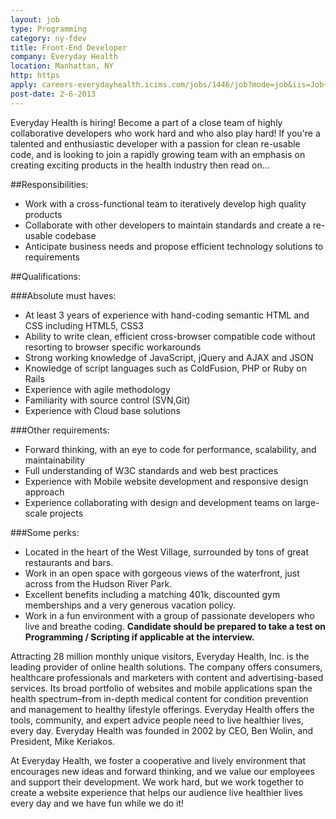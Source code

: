 ```yaml
---
layout: job
type: Programming
category: ny-fdev
title: Front-End Developer
company: Everyday Health
location: Manhattan, NY
http: https
apply: careers-everydayhealth.icims.com/jobs/1446/job?mode=job&iis=Job+Board-+WorkCreative.net&iisn=WorkCreative.net
post-date: 2-6-2013
---
```


Everyday Health is hiring! Become a part of a close team of highly collaborative developers who work hard and who also play hard! If you're a talented and enthusiastic developer with a passion for clean re-usable code, and is looking to join a rapidly growing team with an emphasis on creating exciting products in the health industry then read on...

##Responsibilities:

* Work with a cross-functional team to iteratively develop high quality products
* Collaborate with other developers to maintain standards and create a re-usable codebase
* Anticipate business needs and propose efficient technology solutions to requirements

##Qualifications:

###Absolute must haves:

* At least 3 years of experience with hand-coding semantic HTML and CSS including HTML5, CSS3
* Ability to write clean, efficient cross-browser compatible code without resorting to browser specific workarounds
* Strong working knowledge of JavaScript, jQuery and AJAX and JSON
* Knowledge of script languages such as ColdFusion, PHP or Ruby on Rails
* Experience with agile methodology
* Familiarity with source control (SVN,Git)
* Experience with Cloud base solutions

###Other requirements:

* Forward thinking, with an eye to code for performance, scalability, and maintainability
* Full understanding of W3C standards and web best practices
* Experience with Mobile website development and responsive design approach
* Experience collaborating with design and development teams on large-scale projects

###Some perks:

* Located in the heart of the West Village, surrounded by tons of great restaurants and bars.
* Work in an open space with gorgeous views of the waterfront, just across from the Hudson River Park.
* Excellent benefits including a matching 401k, discounted gym memberships and a very generous vacation policy.
* Work in a fun environment with a group of passionate developers who live and breathe coding.
**Candidate should be prepared to take a test on Programming / Scripting if applicable at the interview.**
 
Attracting 28 million monthly unique visitors, Everyday Health, Inc. is the leading provider of online health solutions. The company offers consumers, healthcare professionals and marketers with content and advertising-based services. Its broad portfolio of websites and mobile applications span the health spectrum–from in-depth medical content for condition prevention and management to healthy lifestyle offerings. Everyday Health offers the tools, community, and expert advice people need to live healthier lives, every day. Everyday Health was founded in 2002 by CEO, Ben Wolin, and President, Mike Keriakos.
 
At Everyday Health, we foster a cooperative and lively environment that encourages new ideas and forward thinking, and we value our employees and support their development. We work hard, but we work together to create a website experience that helps our audience live healthier lives every day and we have fun while we do it!